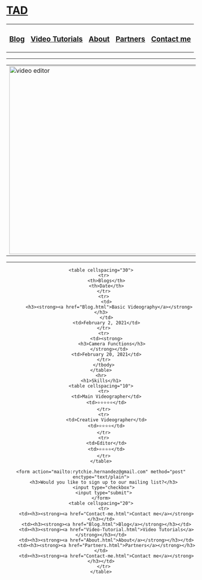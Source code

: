 <!DOCTYPE html>
<html lang="en" dir="ltr">

<head>
  <meta charset="utf-8">
</head>
<title>The Annoying Daddy</title>

<h1><strong><a href="index.html">TAD</a></strong></h1>
<center>
  <table cellspacing="50">
    <tr>
      <td>
        <h3><strong><a href="Blog.html">Blog</a></strong></h3>
      </td>
      <td>
        <h3><strong><a href="Video-Tutorial.html">Video Tutorials</a></strong></h3>
      </td>
      <td>
        <h3><strong><a href="About.html">About</a></strong></h3>
      </td>
      <td>
        <h3><strong><a href="Partners.html">Partners</a></strong></h3>
      </td>
      <td>
        <h3><strong><a href="Contact-me.html">Contact me</a></strong></h3>
      </td>
    </tr>
  </table>
  <hr>

  <body>
    <table cellspacing="50">
      <tr>
        <td><img src="images/chie.jpg" width="500" alt=" video editor"></td>
        <td>
          <h1>THE ANNOYING DADDY</h1>
          <p><em>Dad of<strong> Rockette Maeve Hernandez</strong></em>
            I am Rytchie William Hernandez, a videographer based in the Philippines
            who wants to share my knowledge in video editing to beginners who are eager to learn videography.
            I am the owner of <em><strong><a href="https://www.facebook.com/The-Annoying-Daddy-102215188457576" target="_blank">The Annoying Daddy</a></strong></em> and the <em><strong><a href="https://www.facebook.com/RytHeTv"
                  target="_blank">RhiFilms</a></strong></em>
            Facebook page.</p>
        </td>
      </tr>
    </table>
    <hr>

    <table cellspacing="30">
      <tr>
        <th>Blogs</th>
        <th>Date</th>
      </tr>
      <tr>
        <td>
          <h3><strong><a href="Blog.html">Basic Videography</a></strong></h3>
        </td>
        <td>February 2, 2021</td>
      </tr>
      <tr>
        <td><strong>
            <h3>Camera Functions</h3>
          </strong></td>
        <td>February 20, 2021</td>
      </tr>
      </tbody>
    </table>
    <hr>
    <h1>Skills</h1>
    <table cellspacing="10">
      <tr>
        <td>Main Videographer</td>
        <td>⭐⭐⭐⭐⭐</td>
      </tr>
      <tr>
        <td>Creative Videographer</td>
        <td>⭐⭐⭐⭐</td>
      </tr>
      <tr>
        <td>Editor</td>
        <td>⭐⭐⭐⭐</td>
      </tr>
    </table>

    <form action="mailto:rytchie.hernandez@gmail.com" method="post" enctype="text/plain">
      <h3>Would you like to sign up to our mailing list?</h3>
      <input type="checkbox">
      <input type="submit">
    </form>
    <table cellspacing="20">
      <tr>
        <td><h3><strong><a href="Contact-me.html">Contact me</a></strong></h3></td>
        <td><h3><strong><a href="Blog.html">Blog</a></strong></h3></td>
        <td><h3><strong><a href="Video-Tutorial.html">Video Tutorials</a></strong></h3></td>
        <td><h3><strong><a href="About.html">About</a></strong></h3></td>
        <td><h3><strong><a href="Partners.html">Partners</a></strong></h3></td>
        <td><h3><strong><a href="Contact-me.html">Contact me</a></strong></h3></td>
      </tr>
    </table>

</center>
</body>

</html>
